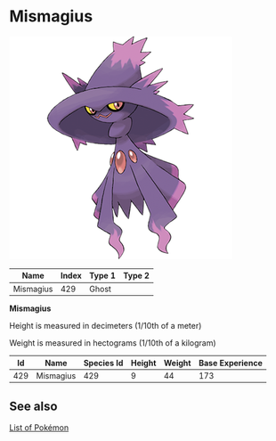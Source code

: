 # Mismagius


![Mismagius](images/429.png)

| **Name** | **Index** | **Type 1** | **Type 2** |
|----|----|----|----|
| Mismagius | 429 | Ghost  |  |

**Mismagius** 


Height is measured in decimeters (1/10th of a meter)

Weight is measured in hectograms (1/10th of a kilogram)

| **Id** | **Name** | **Species Id** | **Height** | **Weight** | **Base Experience** |
|--------|----------|----------------|------------|------------|---------------------|
| 429 | Mismagius | 429 | 9 | 44 | 173 |


## See also

[List of Pokémon](../pokemon.md)
